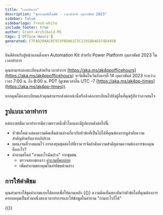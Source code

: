 ```yaml
---
title: "เวลาทําการ"
description: "ชุดระบบอัตโนมัติ - เวลาทําการ กุมภาพันธ์ 2023"
sidebar: false
sidebarlogo: fresh-white
include_footer: true
author: Grant-Archibald-MS
tags: ['Office Hours']
generated: F7FAD20AAC0C973F0DA61C5C1291DD4D1F4D445B
---
```


ยินดีต้อนรับสู่หน้าแลนดิ้งเพจ Automation Kit สําหรับ Power Platform กุมภาพันธ์ 2023 ในเวลาทําการ

คุณสามารถลงทะเบียนสําหรับเวลาทําการ [https://aka.ms/ak4ppofficehours](https://aka.ms/ak4ppofficehours) จะจัดขึ้นในวันอังคารที่ 14 กุมภาพันธ์ 2023 ระหว่างเวลา 7:00 น. ถึง 8:00 น. PDT (ดูเขตเวลาอื่น UTC -7 [https://aka.ms/ak4pp-times](https://aka.ms/ak4pp-times)).

หากคุณได้ลงทะเบียนแล้วคุณสามารถส่งต่อหน้านี้หรือลิงค์ลงทะเบียนไปยังผู้อื่นที่คุณรู้สึกว่าอาจสนใจ

## รูปแบบเวลาทําการ

แต่ละเซสชันเวลาทําการมีความยาวหนึ่งชั่วโมงและมีรูปแบบดังต่อไปนี้:

- หัวข้อใหม่ แสดงความคิดเห็นด้านล่างเกี่ยวกับหัวข้อที่เป็นไปได้ที่คุณต้องการดูลําดับความสําคัญสําหรับการอภิปราย
- แผนงานที่วางแผนไว้ การลงทุนชุดต่อไปที่เราควรจัดลําดับความสําคัญตามความต้องการของคุณคืออะไร?
- คําถามสไตล์ "ถามอะไรฉันบ้าง" จากชุมชน
    - ตรวจสอบของเรา [คําถามที่พบบ่อย](/th/frequently-asked-questions)
    - เพิ่มคําถามของคุณในคําติชมด้านล่าง

## การให้คําติชม

คุณสามารถใช้ชุดคําถามแบบโต้ตอบเพื่อให้แกนหลัก {{<product-name>}} ความคิดเห็นของทีมว่าหัวข้อใดที่คุณต้องการครอบคลุมเป็นส่วนหนึ่งของเวลาทําการและให้ข้อมูลในคําถาม "ถามอะไรก็ได้"

{{<questions name="/content/th/office-hours/november-2022.json" completed="ขอขอบคุณสําหรับการทําข้อเสนอแนะ" showNavigationButtons="false" locale="th">}}
